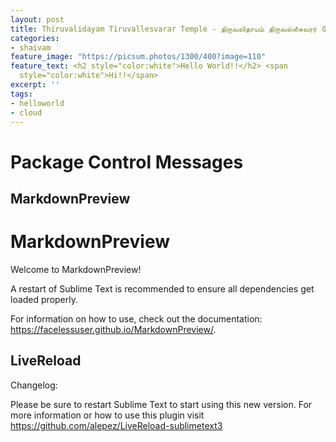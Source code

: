 ```yaml
---
layout: post
title: Thiruvalidayam Tiruvallesvarar Temple - திருவலிதாயம் திருவல்லீசுவரர் கோயில்
categories:
- shaivam
feature_image: "https://picsum.photos/1300/400?image=110"
feature_text: <h2 style="color:white">Hello World!!</h2> <span
  style="color:white">Hi!!</span>
excerpt: ''
tags:
- helloworld
- cloud
---
```




Package Control Messages
========================

MarkdownPreview
---------------

  # MarkdownPreview

  Welcome to MarkdownPreview!

  A restart of Sublime Text is recommended to ensure all dependencies get  
  loaded properly.

  For information on how to use, check out the documentation:
  https://facelessuser.github.io/MarkdownPreview/.

LiveReload
----------

  Changelog:

  Please be sure to restart Sublime Text to start using this new version. For more information or how to use this plugin visit https://github.com/alepez/LiveReload-sublimetext3